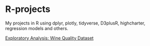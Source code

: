 # R-projects
My projects in R using dplyr, plotly, tidyverse, D3plusR, highcharter, regression models and others.

[Exploratory Analysis: Wine Quality Dataset](http://rpubs.com/wagperes/416261)

